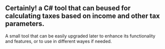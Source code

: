 ## Certainly! a C# tool that can beused for calculating taxes based on income and other tax parameters.
A small tool that can be easily upgraded later to enhance its functionality and features, or to use in different wayes if needed.
